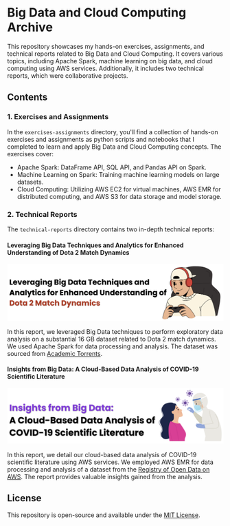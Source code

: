 # Big Data and Cloud Computing Archive

This repository showcases my hands-on exercises, assignments, and technical reports related to Big Data and Cloud Computing. It covers various topics, including Apache Spark, machine learning on big data, and cloud computing using AWS services. Additionally, it includes two technical reports, which were collaborative projects.

## Contents

### 1. Exercises and Assignments

In the `exercises-assignments` directory, you'll find a collection of hands-on exercises and assignments as python scripts and notebooks that I completed to learn and apply Big Data and Cloud Computing concepts. The exercises cover:

- Apache Spark: DataFrame API, SQL API, and Pandas API on Spark.
- Machine Learning on Spark: Training machine learning models on large datasets.
- Cloud Computing: Utilizing AWS EC2 for virtual machines, AWS EMR for distributed computing, and AWS S3 for data storage and model storage.

### 2. Technical Reports

The `technical-reports` directory contains two in-depth technical reports:

#### Leveraging Big Data Techniques and Analytics for Enhanced Understanding of Dota 2 Match Dynamics

![Lab 1](technical-reports/bdcc-lab1/figures/header.png)

In this report, we leveraged Big Data techniques to perform exploratory data analysis on a substantial 16 GB dataset related to Dota 2 match dynamics. We used Apache Spark for data processing and analysis. The dataset was sourced from [Academic Torrents](https://academictorrents.com/collection/opendota-formerly-yasp-data-dumps).

#### Insights from Big Data: A Cloud-Based Data Analysis of COVID-19 Scientific Literature

![Lab 2](technical-reports/bdcc-lab2/figures/header.png)

In this report, we detail our cloud-based data analysis of COVID-19 scientific literature using AWS services. We employed AWS EMR for data processing and analysis of a dataset from the [Registry of Open Data on AWS](https://registry.opendata.aws/cord-19/). The report provides valuable insights gained from the analysis.

## License

This repository is open-source and available under the [MIT License](LICENSE.txt).
